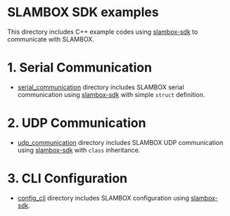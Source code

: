 # SLAMBOX SDK examples

This directory includes C++ example codes using [slambox-sdk](https://github.com/j-marple-dev/slambox-sdk) to communicate with SLAMBOX.

# 1. Serial Communication
  * [serial_communication](serial_communication) directory includes SLAMBOX serial communication using [slambox-sdk](https://github.com/j-marple-dev/slambox-sdk) with simple `struct` definition.

# 2. UDP Communication
  * [udp_communication](udp_communication) directory includes SLAMBOX UDP communication using [slambox-sdk](https://github.com/j-marple-dev/slambox-sdk) with `class` inheritance.

# 3. CLI Configuration
  * [config_cli](config_cli) directory includes SLAMBOX configuration using [slambox-sdk](https://github.com/j-marple-dev/slambox-sdk).
